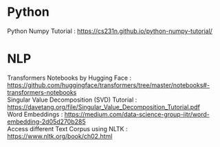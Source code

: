 # Python
Python Numpy Tutorial : https://cs231n.github.io/python-numpy-tutorial/ <br/>

# NLP
Transformers Notebooks by Hugging Face : https://github.com/huggingface/transformers/tree/master/notebooks#-transformers-notebooks <br/>
Singular Value Decomposition (SVD) Tutorial : https://davetang.org/file/Singular_Value_Decomposition_Tutorial.pdf <br/>
Word Embeddings : https://medium.com/data-science-group-iitr/word-embedding-2d05d270b285 <br/>
Access different Text Corpus using NLTK : https://www.nltk.org/book/ch02.html <br/>